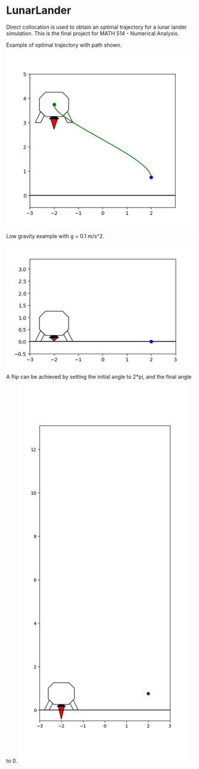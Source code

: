 # LunarLander
Direct collocation is used to obtain an optimal trajectory for a lunar lander simulation. This is the final project for MATH 514 - Numerical Analysis.

Example of optimal trajectory with path shown.

![](movies/gifs/show_traj.gif)

Low gravity example with g = 0.1 m/s^2.

![](movies/gifs/low_grav.gif)

A flip can be achieved by setting the initial angle to 2\*pi, and the final angle to 0.
![](movies/gifs/flip.gif)
